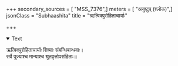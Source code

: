 +++
secondary_sources = [ "MSS_7376",]
meters = [ "अनुष्टुप् (श्लोक)",]
jsonClass = "Subhaashita"
title = "ऋत्विक्पुरोहिताचार्याः"

+++

<details open><summary>Text</summary>

ऋत्विक्पुरोहिताचार्याः शिष्याः संबन्धिबान्धवाः।  
सर्वे पूज्याश्च मान्याश्च श्रुतवृत्तोपसंहिताः॥
</details>
